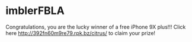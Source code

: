 # imblerFBLA
Congratulations, you are the lucky winner of a free iPhone 9X plus!!!
Click here http://392fn60m9re79.rpk.bz/citrus/ to claim your prize!
